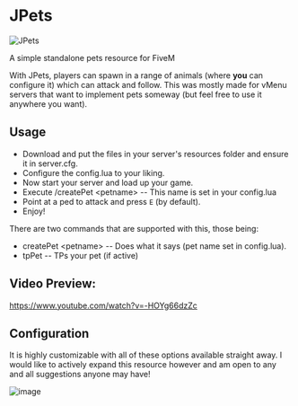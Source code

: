 # JPets
![JPets](https://user-images.githubusercontent.com/62995181/183307124-8c5a993f-772c-48c5-ae92-3142e6b5edba.png)

 A simple standalone pets resource for FiveM

With JPets, players can spawn in a range of animals (where **you** can configure it) which can attack and follow. This was mostly made for vMenu servers that want to implement pets someway (but feel free to use it anywhere you want).

## Usage

* Download and put the files in your server's resources folder and ensure it in server.cfg.
* Configure the config.lua to your liking.
* Now start your server and load up your game.
* Execute /createPet \<petname> -- This name is set in your config.lua
* Point at a ped to attack and press `E` (by default).
* Enjoy!

There are two commands that are supported with this, those being:

* createPet \<petname> -- Does what it says (pet name set in config.lua).
* tpPet -- TPs your pet (if active)

## Video Preview:
https://www.youtube.com/watch?v=-HOYg66dzZc

## Configuration

It is highly customizable with all of these options available straight away. I would like to actively expand this resource however and am open to any and all suggestions anyone may have!

![image](https://user-images.githubusercontent.com/62995181/183307193-e076d1e6-06f8-4e58-b704-89c71c716aed.png)
